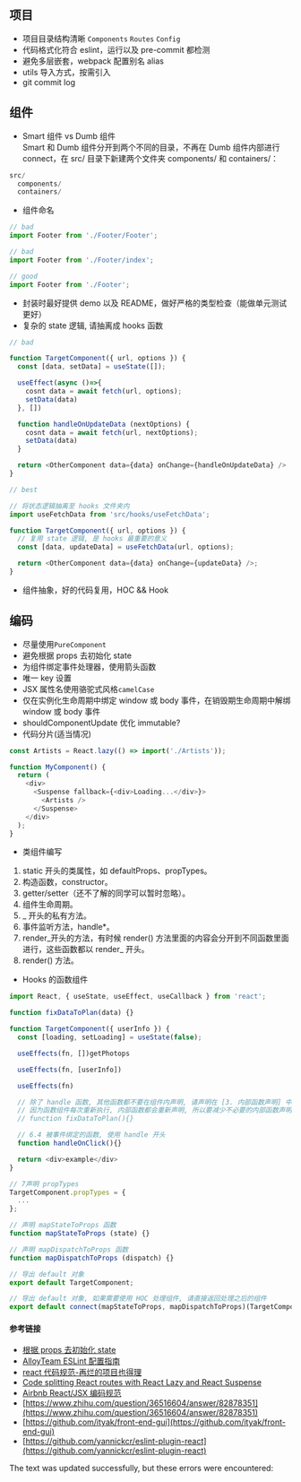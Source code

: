 ## 项目

-   项目目录结构清晰 `Components` `Routes` `Config`
-   代码格式化符合 eslint，运行以及 pre-commit 都检测
-   避免多层嵌套，webpack 配置别名 alias
-   utils 导入方式，按需引入
-   git commit log

## 组件

-   Smart 组件 vs Dumb 组件  
    Smart 和 Dumb 组件分开到两个不同的目录，不再在 Dumb 组件内部进行 connect，在 src/ 目录下新建两个文件夹 components/ 和 containers/：

```js
src/
  components/
  containers/
```

-   组件命名

```js
// bad
import Footer from './Footer/Footer';

// bad
import Footer from './Footer/index';

// good
import Footer from './Footer';
```

-   封装时最好提供 demo 以及 README，做好严格的类型检查（能做单元测试更好）
-   复杂的 state 逻辑, 请抽离成 hooks 函数

```js
// bad

function TargetComponent({ url, options }) {
  const [data, setData] = useState([]);

  useEffect(async ()=>{
    cosnt data = await fetch(url, options);
    setData(data)
  }, [])

  function handleOnUpdateData (nextOptions) {
    cosnt data = await fetch(url, nextOptions);
    setData(data)
  }

  return <OtherComponent data={data} onChange={handleOnUpdateData} />
}
```

```js
// best

// 将状态逻辑抽离至 hooks 文件夹内
import useFetchData from 'src/hooks/useFetchData';

function TargetComponent({ url, options }) {
  // 复用 state 逻辑, 是 hooks 最重要的意义
  const [data, updateData] = useFetchData(url, options);

  return <OtherComponent data={data} onChange={updateData} />;
}
```

-   组件抽象，好的代码复用，HOC && Hook

## 编码

-   尽量使用`PureComponent`
-   避免根据 props 去初始化 state
-   为组件绑定事件处理器，使用箭头函数
-   唯一 key 设置
-   JSX 属性名使用骆驼式风格`camelCase`
-   仅在实例化生命周期中绑定 window 或 body 事件，在销毁期生命周期中解绑 window 或 body 事件
-   shouldComponentUpdate 优化 immutable?
-   代码分片(适当情况)

```js
const Artists = React.lazy(() => import('./Artists'));

function MyComponent() {
  return (
    <div>
      <Suspense fallback={<div>Loading...</div>}>
        <Artists />
      </Suspense>
    </div>
  );
}
```

-   类组件编写

1.  static 开头的类属性，如 defaultProps、propTypes。
2.  构造函数，constructor。
3.  getter/setter（还不了解的同学可以暂时忽略）。
4.  组件生命周期。
5.  \_ 开头的私有方法。
6.  事件监听方法，handle\*。
7.  render_开头的方法，有时候 render() 方法里面的内容会分开到不同函数里面进行，这些函数都以 render_ 开头。
8.  render() 方法。

-   Hooks 的函数组件

```js
import React, { useState, useEffect, useCallback } from 'react';

function fixDataToPlan(data) {}

function TargetComponent({ userInfo }) {
  const [loading, setLoading] = useState(false);

  useEffects(fn, [])getPhotops

  useEffects(fn, [userInfo])

  useEffects(fn)

  // 除了 handle 函数, 其他函数都不要在组件内声明, 请声明在 [3. 内部函数声明] 中
  // 因为函数组件每次重新执行, 内部函数都会重新声明, 所以要减少不必要的内部函数声明
  // function fixDataToPlan(){}

  // 6.4 被事件绑定的函数, 使用 handle 开头
  function handleOnClick(){}

  return <div>example</div>
}

// 7声明 propTypes
TargetComponent.propTypes = {
  ...
};

// 声明 mapStateToProps 函数
function mapStateToProps (state) {}

// 声明 mapDispatchToProps 函数
function mapDispatchToProps (dispatch) {}

// 导出 default 对象
export default TargetComponent;

// 导出 default 对象, 如果需要使用 HOC 处理组件, 请直接返回处理之后的组件
export default connect(mapStateToProps, mapDispatchToProps)(TargetComponent);
```

#### 参考链接

-   [根据 props 去初始化 state](https://hateonion.me/books/react-bits-cn/anti-patterns/01.props-in-initial-state.html)
-   [AlloyTeam ESLint 配置指南](http://www.alloyteam.com/2017/08/13065/)
-   [react 代码规范-再烂的项目也得理](https://zhuanlan.zhihu.com/p/35611054)
-   [Code splitting React routes with React Lazy and React Suspense](https://linguinecode.com/post/code-splitting-react-router-with-react-lazy-and-react-suspense)
-   [Airbnb React/JSX 编码规范](https://github.com/JasonBoy/javascript/tree/master/react)
-   [https://www.zhihu.com/question/36516604/answer/82878351](https://www.zhihu.com/question/36516604/answer/82878351)
-   [https://github.com/ityak/front-end-gui](https://github.com/ityak/front-end-gui)
-   [https://github.com/yannickcr/eslint-plugin-react](https://github.com/yannickcr/eslint-plugin-react)

The text was updated successfully, but these errors were encountered: